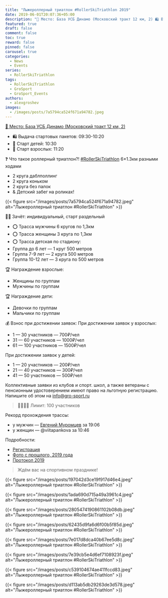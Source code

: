 ```yaml
---
title: "Лыжероллерный триатлон #RollerSkiTriathlon 2019"
date: 2019-06-01T20:07:36+05:00
description: "📍 Место: База УСБ Динамо (Московский тракт 12 км, 2) 🛍 Выдача стартовых пакетов: 09:30-10:20 🏁 Старт детей: 10:30 🏁 Старт взрослых: 11:20 ❓ Что такое роллерный триатлон?! #RollerSkiTriathlon 6×1.3км разными ходами: 2 круга даблполлинг, 2 круга коньком, 2 круга без палок; + Детский забег на роликах! 🧍🏻 Зачёт: индивидуальный, старт раздельный ⭕ Трасса мужчины 6 кругов по 1,3км ⭕ Трасса женщины 3 круга по 1,3км ⭕ Трасса детская по стадиону: Группа до 6 лет — 1 круг 500 метров; Группа 7-9 лет — 2 круга 500 метров;…"
featured: true
draft: false
comment: false
toc: true
reward: false
pinned: false
carousel: true
categories:
  - News
  - Events
series:
  - RollerSkiTriathlon
tags:
  - RollerSkiTriathlon
  - GroSport
  - GroSport_Events
authors:
  - alexgroshev
images:
  - /images/posts/7a5794ca524f671a94782.jpeg
---
```

[📍 Место: База УСБ Динамо (Московский тракт 12 км, 2)](https://yandex.ru/maps/-/CCUFbKRI2C)

- 🛍 Выдача стартовых пакетов: 09:30-10:20
- 🏁 Старт детей: 10:30
- 🏁 Старт взрослых: 11:20<!--more-->

❓ Что такое роллерный триатлон?!
[#RollerSkiTriathlon](https://vk.com/feed?q=%23RollerSkiTriathlon&section=search) 6×1.3км разными ходами

- 2 круга даблполлинг
- 2 круга коньком
- 2 круга без палок
- & Детский забег на роликах!

{{< figure src="/images/posts/7a5794ca524f671a94782.jpeg" alt="Лыжероллерный триатлон #RollerSkiTriathlon" >}}

🧍🏻 Зачёт: индивидуальный, старт раздельный

- ⭕ Трасса мужчины 6 кругов по 1,3км
- ⭕ Трасса женщины 3 круга по 1,3км
- ⭕ Трасса детская по стадиону:
- Группа до 6 лет — 1 круг 500 метров
- Группа 7-9 лет — 2 круга 500 метров
- Группа 10-12 лет — 3 круга по 500 метров

🏆 Награждение взрослые:

- Женщины по группам
- Мужчины по группам

🏆 Награждение дети:

- Девочки по группам
- Мальчики по группам

💰 Взнос при достижении заявок:
При достижении заявок у взрослых:

- 1 — 30 участников — 700₽/чел
- 31 — 60 участников — 1000₽/чел
- 61 — 100 участников — 1500₽/чел

При достижении заявок у детей:

- 1 — 20 участников — 200₽/чел
- 21 — 40 участников — 300₽/чел
- 41 — 50 участников — 500₽/чел

Коллективные заявки из клубов и спорт. школ, а также ветераны с пенсионным удостоверением имеют право на льготную регистрацию. Напишите об этом на info@gro-sport.ru

> 👨‍👩‍👧‍👦 Лимит: 100 участников

Рекорд прохождения трассы:

- у мужчин — [Евгений Муромцев](https://vk.com/id30289147) за 19:06
- у женщин — @viitapankova за 10:46

Подробности:

- [Регистрация](https://gro-sport.ru/roller-ski-triathlon)
- [Фото с прошлого, 2019 года](https://vk.com/album-102571335_280104099)
- [Протокол 2019](https://myfinish.info/online.php?evid=3559)

> Ждём вас на спортивном празднике!

{{< figure src="/images/posts/197042d3ce19f917d46e4.jpeg" alt="Лыжероллерный триатлон #RollerSkiTriathlon" >}}

{{< figure src="/images/posts/1ada690d715a49a3961c4.jpeg" alt="Лыжероллерный триатлон #RollerSkiTriathlon" >}}

{{< figure src="/images/posts/2805474190861102b08db.jpeg" alt="Лыжероллерный триатлон #RollerSkiTriathlon" >}}

{{< figure src="/images/posts/62435d9fa6d6f00b5f85d.jpeg" alt="Лыжероллерный триатлон #RollerSkiTriathlon" >}}

{{< figure src="/images/posts/7e017d8dca40b67ee5d8c.jpeg" alt="Лыжероллерный триатлон #RollerSkiTriathlon" >}}

{{< figure src="/images/posts/7e39cb5e4d6ef7108923f.jpeg" alt="Лыжероллерный триатлон #RollerSkiTriathlon" >}}

{{< figure src="/images/posts/c539104674ae411fccd83.jpeg" alt="Лыжероллерный триатлон #RollerSkiTriathlon" >}}

{{< figure src="/images/posts/d113ab5db29263de3d578.jpeg" alt="Лыжероллерный триатлон #RollerSkiTriathlon" >}}
